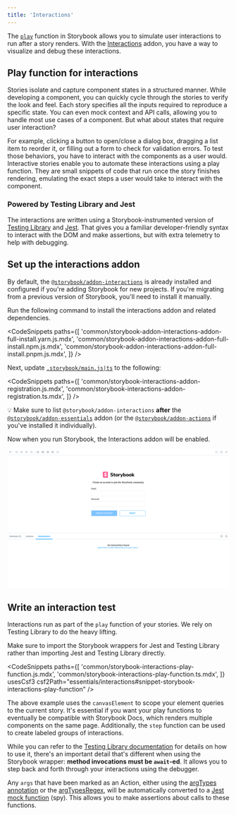 ```yaml
---
title: 'Interactions'
---
```


The [`play`](../writing-stories/play-function.md) function in Storybook allows you to simulate user interactions to run after a story renders. With the [Interactions](https://storybook.js.org/addons/@storybook/addon-interactions/) addon, you have a way to visualize and debug these interactions.

## Play function for interactions

Stories isolate and capture component states in a structured manner. While developing a component, you can quickly cycle through the stories to verify the look and feel. Each story specifies all the inputs required to reproduce a specific state. You can even mock context and API calls, allowing you to handle most use cases of a component. But what about states that require user interaction?

For example, clicking a button to open/close a dialog box, dragging a list item to reorder it, or filling out a form to check for validation errors. To test those behaviors, you have to interact with the components as a user would. Interactive stories enable you to automate these interactions using a play function. They are small snippets of code that run once the story finishes rendering, emulating the exact steps a user would take to interact with the component.

### Powered by Testing Library and Jest

The interactions are written using a Storybook-instrumented version of [Testing Library](https://testing-library.com/) and [Jest](https://jestjs.io/). That gives you a familiar developer-friendly syntax to interact with the DOM and make assertions, but with extra telemetry to help with debugging.

## Set up the interactions addon

By default, the [`@storybook/addon-interactions`](https://storybook.js.org/addons/@storybook/addon-interactions/) is already installed and configured if you're adding Storybook for new projects. If you're migrating from a previous version of Storybook, you'll need to install it manually.

Run the following command to install the interactions addon and related dependencies.

<!-- prettier-ignore-start -->

<CodeSnippets
  paths={[
    'common/storybook-addon-interactions-addon-full-install.yarn.js.mdx',
    'common/storybook-addon-interactions-addon-full-install.npm.js.mdx',
    'common/storybook-addon-interactions-addon-full-install.pnpm.js.mdx',
  ]}
/>

<!-- prettier-ignore-end -->

Next, update [`.storybook/main.js|ts`](../configure/overview.md#configure-story-rendering) to the following:

<!-- prettier-ignore-start -->

<CodeSnippets
  paths={[
    'common/storybook-interactions-addon-registration.js.mdx',
    'common/storybook-interactions-addon-registration.ts.mdx',
  ]}
/>

<!-- prettier-ignore-end -->

<div class="aside">

💡 Make sure to list `@storybook/addon-interactions` **after** the [`@storybook/addon-essentials`](./introduction.md) addon (or the [`@storybook/addon-actions`](./actions.md) if you've installed it individually).

</div>

Now when you run Storybook, the Interactions addon will be enabled.

![Storybook Interactions installed and registered](./addon-interactions-installed-registered.png)

## Write an interaction test

Interactions run as part of the `play` function of your stories. We rely on Testing Library to do the heavy lifting.

Make sure to import the Storybook wrappers for Jest and Testing Library rather than importing Jest and Testing Library directly.

<!-- prettier-ignore-start -->

<CodeSnippets
  paths={[
    'common/storybook-interactions-play-function.js.mdx',
    'common/storybook-interactions-play-function.ts.mdx',
  ]}
  usesCsf3
  csf2Path="essentials/interactions#snippet-storybook-interactions-play-function"
/>

<!-- prettier-ignore-end -->

The above example uses the `canvasElement` to scope your element queries to the current story. It's essential if you want your play functions to eventually be compatible with Storybook Docs, which renders multiple components on the same page. Additionally, the `step` function can be used to create labeled groups of interactions.

While you can refer to the [Testing Library documentation](https://testing-library.com/docs/) for details on how to use it, there's an important detail that's different when using the Storybook wrapper: **method invocations must be `await`-ed**. It allows you to step back and forth through your interactions using the debugger.

Any `args` that have been marked as an Action, either using the [argTypes annotation](./actions.md#action-argtype-annotation) or the [argTypesRegex](./actions.md#automatically-matching-args), will be automatically converted to a [Jest mock function](https://jestjs.io/docs/mock-function-api) (spy). This allows you to make assertions about calls to these functions.
